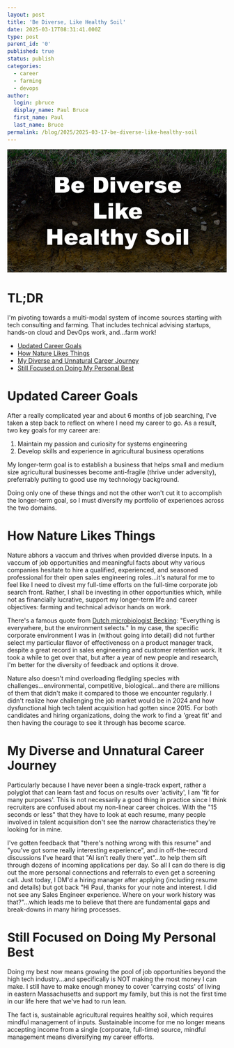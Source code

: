 ```yaml
---
layout: post
title: 'Be Diverse, Like Healthy Soil'
date: 2025-03-17T08:31:41.000Z
type: post
parent_id: '0'
published: true
status: publish
categories:
  - career
  - farming
  - devops
author:
  login: pbruce
  display_name: Paul Bruce
  first_name: Paul
  last_name: Bruce
permalink: /blog/2025/2025-03-17-be-diverse-like-healthy-soil
---
```

!["Be Diverse, Like Healthy Soil"](/assets/images/2025/2025-03-17-be-diverse-like-healthy-soil.jpg)

# TL;DR

I'm pivoting towards a multi-modal system of income sources starting with tech consulting and farming. That includes technical advising startups, hands-on cloud and DevOps work, and...farm work!

<!-- toc -->

- [Updated Career Goals](#updated-career-goals)
- [How Nature Likes Things](#how-nature-likes-things)
- [My Diverse and Unnatural Career Journey](#my-diverse-but-unnatural-career-journey)
- [Still Focused on Doing My Personal Best](#still-focused-on-doing-my-personal-best)

<!-- tocstop -->

# Updated Career Goals

After a really complicated year and about 6 months of job searching, I've taken a step back to reflect on where I need my career to go. As a result, two key goals for my career are:

1. Maintain my passion and curiosity for systems engineering
2. Develop skills and experience in agricultural business operations

My longer-term goal is to establish a business that helps small and medium size agricultural businesses become anti-fragile (thrive under adversity), preferrably putting to good use my technology background.

Doing only one of these things and not the other won't cut it to accomplish the longer-term goal, so I must diversify my portfolio of experiences across the two domains.

# How Nature Likes Things

Nature abhors a vaccum and thrives when provided diverse inputs. In a vaccum of job opportunities and meaningful facts about why various companies hesitate to hire a qualified, experienced, and seasoned professional for their open sales engineering roles...it's natural for me to feel like I need to divest my full-time efforts on the full-time corporate job search front. Rather, I shall be investing in other opportunities which, while not as financially lucrative, support my longer-term life and career objectives: farming and technical advisor hands on work.

There's a famous quote from [Dutch microbiologist Becking](https://en.wikipedia.org/wiki/Lourens_Baas_Becking): "Everything is everywhere, but the environment selects." In my case, the specific corporate environment I was in (without going into detail) did not further select my particular flavor of effectiveness on a product manager track, despite a great record in sales engineering and customer retention work. It took a while to get over that, but after a year of new people and research, I'm better for the diversity of feedback and options it drove.

Nature also doesn't mind overloading fledgling species with challenges...environmental, competitive, biological...and there are millions of them that didn't make it compared to those we encounter regularly. I didn't realize how challenging the job market would be in 2024 and how dysfunctional high tech talent acquisition had gotten since 2015. For both candidates and hiring organizations, doing the work to find a 'great fit' and then having the courage to see it through has become scarce.

# My Diverse and Unnatural Career Journey

Particularly because I have never been a single-track expert, rather a polyglot that can learn fast and focus on results over 'activity', I am 'fit for many purposes'. This is not necessarily a good thing in practice since I think recruiters are confused about my non-linear career choices. With the "15 seconds or less" that they have to look at each resume, many people involved in talent acquisition don't see the narrow characteristics they're looking for in mine. 

I've gotten feedback that "there's nothing wrong with this resume" and "you've got some really interesting experience", and in off-the-record discussions I've heard that "AI isn't really there yet"...to help them sift through dozens of incoming applications per day. So all I can do there is dig out the more personal connections and referrals to even get a screening call. Just today, I DM'd a hiring manager after applying (including resume and details) but got back "Hi Paul, thanks for your note and interest. I did not see any Sales Engineer experience. Where on your work history was that?"...which leads me to believe that there are fundamental gaps and break-downs in many hiring processes.

# Still Focused on Doing My Personal Best

Doing my best now means growing the pool of job opportunities beyond the high tech industry...and specifically is NOT making the most money I can make. I still have to make enough money to cover 'carrying costs' of living in eastern Massachusetts and support my family, but this is not the first time in our life here that we've had to run lean.

The fact is, sustainable agricultural requires healthy soil, which requires mindful management of inputs. Sustainable income for me no longer means accepting income from a single (corporate, full-time) source, mindful management means diversifying my career efforts.

